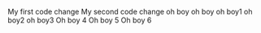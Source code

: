 My first code change
My second code change
oh boy
oh boy
oh boy1
oh boy2
oh boy3
Oh boy 4
Oh boy 5
Oh boy 6
